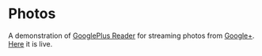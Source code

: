 # Photos

A demonstration of [GooglePlus Reader][1] for streaming photos from
[Google+][2]. [Here][3] it is live.

[1]: https://github.com/IvanUkhov/googleplus-reader
[2]: https://plus.google.com
[3]: http://photos.ivanukhov.com
